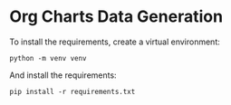 # Org Charts Data Generation
To install the requirements, create a virtual environment:
```
python -m venv venv
```
And install the requirements:
```
pip install -r requirements.txt
```
